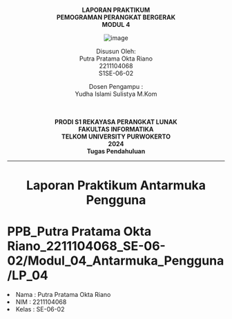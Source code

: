 <div align="center">

**LAPORAN PRAKTIKUM** <br>
**PEMOGRAMAN PERANGKAT BERGERAK** <br>
**MODUL 4** <br>

![image](https://github.com/user-attachments/assets/44b512a2-ef46-4fa3-881b-734bc2eb2e0c)

Disusun Oleh:<br>
Putra Pratama Okta Riano<br>
2211104068<br>
S1SE-06-02<br>

Dosen Pengampu : <br>
Yudha Islami Sulistya M.Kom <br>
<br>
<br>

**PRODI S1 REKAYASA PERANGKAT LUNAK** <br>
**FAKULTAS INFORMATIKA** <br>
**TELKOM UNIVERSITY PURWOKERTO** <br>
**2024** <br>
**Tugas Pendahuluan** <br>
</div>

---

<div align="center">
<h1>Laporan Praktikum Antarmuka Pengguna </h1>
</div>

# PPB_Putra Pratama Okta Riano_2211104068_SE-06-02/Modul_04_Antarmuka_Pengguna/LP_04

<li> Nama   : Putra Pratama Okta Riano
<li> NIM    : 2211104068
<li> Kelas  : SE-06-02
